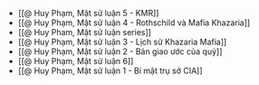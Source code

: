 - [[@ Huy Phạm, Mật sử luận 5 - KMR]]
- [[@ Huy Phạm, Mật sử luận 4 - Rothschild và Mafia Khazaria]]
- [[@ Huy Pham, Mật sử luận series]]
- [[@ Huy Phạm, Mật sử luận 3 - Lịch sử Khazaria Mafia]]
- [[@ Huy Phạm, Mật sử luận 2 - Bản giao ước của quỷ]]
- [[@ Huy Phạm, Mật sử luận 6]]
- [[@ Huy Phạm, Mật sử luận 1 - Bí mật trụ sở CIA]]

